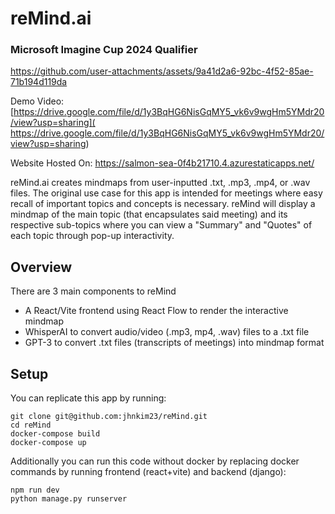 # reMind.ai

### Microsoft Imagine Cup 2024 Qualifier 


https://github.com/user-attachments/assets/9a41d2a6-92bc-4f52-85ae-71b194d119da


Demo Video:  [https://drive.google.com/file/d/1y3BqHG6NisGqMY5_vk6v9wgHm5YMdr20/view?usp=sharing]( https://drive.google.com/file/d/1y3BqHG6NisGqMY5_vk6v9wgHm5YMdr20/view?usp=sharing)

Website Hosted On: https://salmon-sea-0f4b21710.4.azurestaticapps.net/

reMind.ai creates mindmaps from user-inputted .txt, .mp3, .mp4, or .wav files. The original use case for this app is intended for meetings where easy recall of important topics and concepts is necessary. reMind will display a mindmap of the main topic (that encapsulates said meeting) and its respective sub-topics where you can view a "Summary" and "Quotes" of each topic through pop-up interactivity.

## Overview
There are 3 main components to reMind
- A React/Vite frontend using React Flow to render the interactive mindmap
- WhisperAI to convert audio/video (.mp3, mp4, .wav) files to a .txt file
- GPT-3 to convert .txt files (transcripts of meetings) into mindmap format

## Setup
You can replicate this app by running:
```
git clone git@github.com:jhnkim23/reMind.git
cd reMind
docker-compose build
docker-compose up
```
Additionally you can run this code without docker by replacing docker commands by running frontend (react+vite) and backend (django):
```
npm run dev
python manage.py runserver
```
